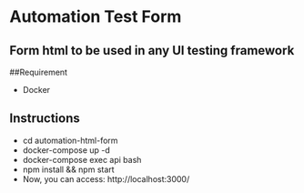 # Automation Test Form
## Form html to be used in any UI testing framework

##Requirement
* Docker

## Instructions
* cd  automation-html-form
* docker-compose up -d
* docker-compose exec api bash
* npm install && npm start
* Now, you can access: http://localhost:3000/

